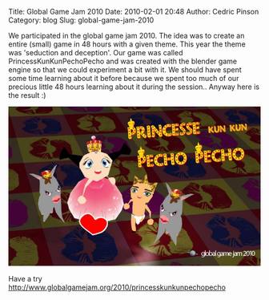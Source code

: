 Title: Global Game Jam 2010
Date: 2010-02-01 20:48
Author: Cedric Pinson
Category: blog
Slug: global-game-jam-2010

We participated in the global game jam 2010. The idea was to create an
entire (small) game in 48 hours with a given theme. This year the theme
was 'seduction and deception'. Our game was called
PrincessKunKunPechoPecho and was created with the blender game engine so
that we could experiment a bit with it. We should have spent some time
learning about it before because we spent too much of our precious
little 48 hours learning about it during the session.. Anyway here is
the result :)

[![](media/2010/04/press.jpg)](http://www.globalgamejam.org/2010/princesskunkunpechopecho)

Have a try
<http://www.globalgamejam.org/2010/princesskunkunpechopecho>
